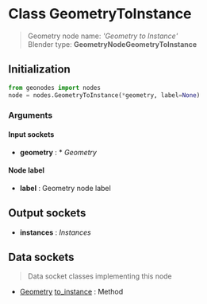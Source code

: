 
# Class GeometryToInstance

> Geometry node name: _'Geometry to Instance'_<br>Blender type:  **GeometryNodeGeometryToInstance**

## Initialization


```python
from geonodes import nodes
node = nodes.GeometryToInstance(*geometry, label=None)
```


### Arguments


#### Input sockets



- **geometry** : * _Geometry_



#### Node label



- **label** : Geometry node label



## Output sockets



- **instances** : _Instances_



## Data sockets

> Data socket classes implementing this node


- [Geometry](../sockets/Geometry.md) [to_instance](../sockets/Geometry.md#to_instance) : Method


